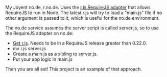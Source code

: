 My Joyent no.de, r.no.de. Uses the
[r.js RequireJS adapter](https://github.com/jrburke/r.js) that allows RequireJS
to run in Node. The latest r.js will try to load a "main.js" file if no other
argument is passed to it, which is useful for the no.de environment.

The no.de service assumes the server script is called server.js, so to use the
RequireJS adapter on no.de:

* [Get r.js](https://github.com/jrburke/r.js/tree/master/dist). Needs to be in
a RequireJS release greater than 0.22.0.
* mv r.js server.js
* Create a main.js as a sibling to server.js.
* Put your app logic in main.js

Then you are all set! This project is an example of that approach.
